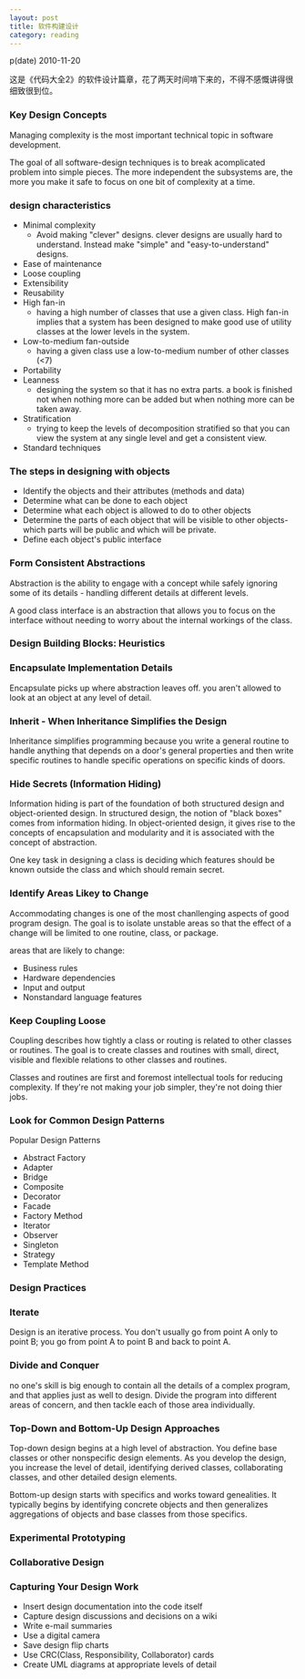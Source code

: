 ```yaml
---
layout: post
title: 软件构建设计
category: reading
---
```


p(date) 2010-11-20

这是《代码大全2》的软件设计篇章，花了两天时间啃下来的，不得不感慨讲得很细致很到位。

### Key Design Concepts

Managing complexity is the most important technical topic in software development.

The goal of all software-design techniques is to break acomplicated problem into simple pieces. The more independent the subsystems are, the more you make it safe to focus on one bit of complexity at a time.

### design characteristics

* Minimal complexity
	* Avoid making "clever" designs. clever designs are usually hard to understand. Instead make "simple" and "easy-to-understand" designs.
* Ease of maintenance
* Loose coupling
* Extensibility
* Reusability
* High fan-in
	* having a high number of classes that use a given class. High fan-in implies that a system has been designed to make good use of utility classes at the lower levels in the system.
* Low-to-medium fan-outside
	* having a given class use a low-to-medium number of other classes (<7)
* Portability
* Leanness
	* designing the system so that it has no extra parts. a book is finished not when nothing more can be added but when nothing more can be taken away.
* Stratification 
	* trying to keep the levels of decomposition stratified so that you can view the system at any single level and get a consistent view.
* Standard techniques

### The steps in designing with objects

* Identify the objects and their attributes (methods and data)
* Determine what can be done to each object
* Determine what each object is allowed to do to other objects
* Determine the parts of each object that will be visible to other objects-which parts will be public and which will be private.
* Define each object's public interface

### Form Consistent Abstractions

Abstraction is the ability to engage with a concept while safely ignoring some of its details - handling different details at different levels.

A good class interface is an abstraction that allows you to focus on the interface without needing to worry about the internal workings of the class.

### Design Building Blocks: Heuristics

### Encapsulate Implementation Details

Encapsulate picks up where abstraction leaves off. you aren't allowed to look at an object at any level of detail.

### Inherit - When Inheritance Simplifies the Design

Inheritance simplifies programming because you write a general routine to handle anything that depends on a door's general properties and then write specific routines to handle specific operations on specific kinds of doors.

### Hide Secrets (Information Hiding)

Information hiding is part of the foundation of both structured design and object-oriented design. In structured design, the notion of "black boxes" comes from information hiding. In object-oriented design, it gives rise to the concepts of encapsulation and modularity and it is associated with the concept of abstraction.

One key task in designing a class is deciding which features should be known outside the class and which should remain secret.

### Identify Areas Likey to Change

Accommodating changes is one of the most chanllenging aspects of good program design. The goal is to isolate unstable areas so that the effect of a change will be limited to one routine, class, or package.

areas that are likely to change:

* Business rules
* Hardware dependencies
* Input and output
* Nonstandard language features

### Keep Coupling Loose

Coupling describes how tightly a class or routing is related to other classes or routines. The goal is to create classes and routines with small, direct, visible and flexible relations to other classes and routines.

Classes and routines are first and foremost intellectual tools for reducing complexity. If they're not making your job simpler, they're not doing thier jobs.

### Look for Common Design Patterns

Popular Design Patterns

* Abstract Factory
* Adapter
* Bridge
* Composite
* Decorator
* Facade
* Factory Method
* Iterator
* Observer
* Singleton
* Strategy
* Template Method

### Design Practices

### Iterate

Design is an iterative process. You don't usually go from point A only to point B; you go from point A to point B and back to point A.

### Divide and Conquer

no one's skill is big enough to contain all the details of a complex program, and that applies just as well to design. Divide the program into different areas of concern, and then tackle each of those area individually.

### Top-Down and Bottom-Up Design Approaches

Top-down design begins at a high level of abstraction. You define base classes or other nonspecific design elements. As you develop the design, you increase the level of detail, identifying derived classes, collaborating classes, and other detailed design elements.

Bottom-up design starts with specifics and works toward genealities. It typically begins by identifying concrete objects and then generalizes aggregations of objects and base classes from those specifics.

### Experimental Prototyping

### Collaborative Design

### Capturing Your Design Work

* Insert design documentation into the code itself
* Capture design discussions and decisions on a wiki
* Write e-mail summaries
* Use a digital camera
* Save design flip charts
* Use CRC(Class, Responsibility, Collaborator) cards
* Create UML diagrams at appropriate levels of detail

